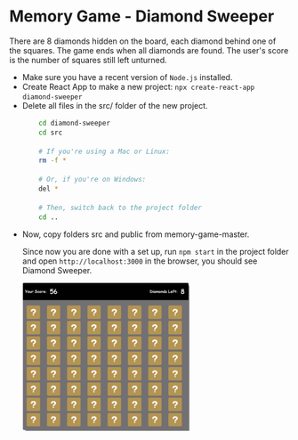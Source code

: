 # Memory Game - Diamond Sweeper

There are 8 diamonds hidden on the board, each diamond behind one of the squares.
The game ends when all diamonds are found. The user's score is the number of squares still left unturned.

<ul>
	<li>Make sure you have a recent version of <code>Node.js</code> installed.</li>
	<li>Create React App to make a new project: <code>npx create-react-app diamond-sweeper</code></li>
	<li>Delete all files in the src/ folder of the new project.</li>
	
```bash
	cd diamond-sweeper
	cd src

	# If you're using a Mac or Linux:
	rm -f *

	# Or, if you're on Windows:
	del *

	# Then, switch back to the project folder
	cd ..
```	
<li>Now, copy folders src and public from memory-game-master.</li>

Since now you are done with a set up, run <code>npm start</code> in the project folder and open <code>http://localhost:3000</code> in the browser, you should see Diamond Sweeper.

![Diamond Sweeper](https://github.com/akathrani/memory-game/blob/master/src/game.png)